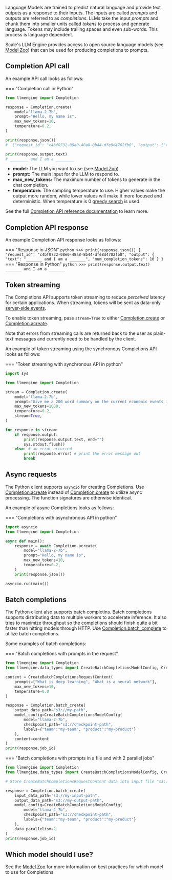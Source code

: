 Language Models are trained to predict natural language and provide text outputs as a response
to their inputs. The inputs are called _prompts_ and outputs are referred to as _completions_.
LLMs take the input _prompts_ and chunk them into smaller units called _tokens_ to process and
generate language. Tokens may include trailing spaces and even sub-words. This process is
language dependent.

Scale's LLM Engine provides access to open source language models (see [Model Zoo](../../model_zoo))
that can be used for producing completions to prompts.

## Completion API call

An example API call looks as follows:

=== "Completion call in Python"
```python
from llmengine import Completion

response = Completion.create(
    model="llama-2-7b",
    prompt="Hello, my name is",
    max_new_tokens=10,
    temperature=0.2,
)

print(response.json())
# '{"request_id": "c4bf0732-08e0-48a8-8b44-dfe8d4702fb0", "output": {"text": "________ and I am a ________", "num_completion_tokens": 10}}'

print(response.output.text)
# ________ and I am a ________
```

- **model:** The LLM you want to use (see [Model Zoo](../../model_zoo)).
- **prompt:** The main input for the LLM to respond to.
- **max_new_tokens:** The maximum number of tokens to generate in the chat completion.
- **temperature:** The sampling temperature to use. Higher values make the output more random,
  while lower values will make it more focused and deterministic.
  When temperature is 0 [greedy search](https://huggingface.co/docs/transformers/generation_strategies#greedy-search) is used.

See the full [Completion API reference documentation](../../api/python_client/#llmengine.Completion) to learn more.

## Completion API response

An example Completion API response looks as follows:

=== "Response in JSON"
    ```python
        >>> print(response.json())
        {
          "request_id": "c4bf0732-08e0-48a8-8b44-dfe8d4702fb0",
          "output": {
            "text": "_______ and I am a _______",
            "num_completion_tokens": 10
          }
        }
    ```
=== "Response in Python"
    ```python
        >>> print(response.output.text)
        _______ and I am a _______
    ```

## Token streaming

The Completions API supports token streaming to reduce _perceived_ latency for certain
applications. When streaming, tokens will be sent as data-only
[server-side events](https://developer.mozilla.org/en-US/docs/Web/API/Server-sent_events/Using_server-sent_events#event_stream_format).

To enable token streaming, pass `stream=True` to either [Completion.create](../../api/python_client/#llmengine.completion.Completion.create) or [Completion.acreate](../../api/python_client/#llmengine.completion.Completion.acreate).

Note that errors from streaming calls are returned back to the user as plain-text messages and currently need to be handled by the client.

An example of token streaming using the synchronous Completions API looks as follows:

=== "Token streaming with synchronous API in python"

```python
import sys

from llmengine import Completion

stream = Completion.create(
    model="llama-2-7b",
    prompt="Give me a 200 word summary on the current economic events in the US.",
    max_new_tokens=1000,
    temperature=0.2,
    stream=True,
)

for response in stream:
    if response.output:
        print(response.output.text, end="")
        sys.stdout.flush()
    else: # an error occurred
        print(response.error) # print the error message out 
        break
```

## Async requests

The Python client supports `asyncio` for creating Completions. Use [Completion.acreate](../../api/python_client/#llmengine.completion.Completion.acreate) instead of [Completion.create](../../api/python_client/#llmengine.completion.Completion.create)
to utilize async processing. The function signatures are otherwise identical.

An example of async Completions looks as follows:

=== "Completions with asynchronous API in python"

```python
import asyncio
from llmengine import Completion

async def main():
    response = await Completion.acreate(
        model="llama-2-7b",
        prompt="Hello, my name is",
        max_new_tokens=10,
        temperature=0.2,
    )
    print(response.json())

asyncio.run(main())
```

## Batch completions

The Python client also supports batch completins. Batch completions supports distributing data to multiple workers to accelerate inference. It also tries to maximize throughput so the completions should finish quite a bit faster than hitting models through HTTP. Use [Completion.batch_complete](../../api/python_client/#llmengine.completion.Completion.batch_complete) to utilize batch completions.

Some examples of batch completions:

=== "Batch completions with prompts in the request"
```python
from llmengine import Completion
from llmengine.data_types import CreateBatchCompletionsModelConfig, CreateBatchCompletionsRequestContent

content = CreateBatchCompletionsRequestContent(
    prompts=["What is deep learning", "What is a neural network"],
    max_new_tokens=10,
    temperature=0.0
)

response = Completion.batch_create(
    output_data_path="s3://my-path",
    model_config=CreateBatchCompletionsModelConfig(
        model="llama-2-7b",
        checkpoint_path="s3://checkpoint-path",
        labels={"team":"my-team", "product":"my-product"}
    ),
    content=content
)
print(response.job_id)
```

=== "Batch completions with prompts in a file and with 2 parallel jobs"
```python
from llmengine import Completion
from llmengine.data_types import CreateBatchCompletionsModelConfig, CreateBatchCompletionsRequestContent

# Store CreateBatchCompletionsRequestContent data into input file "s3://my-input-path"

response = Completion.batch_create(
    input_data_path="s3://my-input-path",
    output_data_path="s3://my-output-path",
    model_config=CreateBatchCompletionsModelConfig(
        model="llama-2-7b",
        checkpoint_path="s3://checkpoint-path",
        labels={"team":"my-team", "product":"my-product"}
    ),
    data_parallelism=2
)
print(response.job_id)
```

## Which model should I use?

See the [Model Zoo](../../model_zoo) for more information on best practices for which model to use for Completions.
